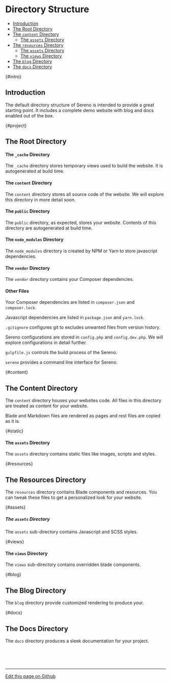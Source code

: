 # Directory Structure

- [Introduction](#intro)
- [The Root Directory](#project)
- [The `content` Directory](#content)
  - [The `assets` Directory](#static)
- [The `resources` Directory](#resource)
    - [The `assets` Directory](#assets)
    - [The `views` Directory](#views)
- [The `blog` Directory](#blog)
- [The `docs` Directory](#docs)


{#intro}
## [](#intro) Introduction
The default directory structure of Sereno is intended to provide a great
starting point. It includes a complete demo website with blog and docs enabled
out of the box.

{#project}
## [](#project) The Root Directory

#### The `_cache` Directory
The `_cache` directory stores temporary views used to build the website. It is
autogenerated at build time.

#### The `content` Directory
The `content` directory stores all source code of the website. We will explore
this directory in more detail soon.

#### The `public` Directory
The `public` directory, as expected, stores your website. Contents of this
directory are autogenerated at build time.

#### The `node_modules` Directory
The `node_modules` directory is created by NPM or Yarn to store javascript
dependencies.

#### The `vendor` Directory
The `vendor` directory contains your Composer dependencies.

#### Other Files

Your Composer dependencies are listed in `composer.json` and `composer.lock`.

Javascript dependencies are listed in `package.json` and `yarn.lock`.

`.gitignore` configures git to excludes unwanted files from version history.

Sereno configurations are stored in `config.php` and `config.dev.php`. We will
explore configurations in detail further.

`gulpfile.js` controls the build process of the Sereno.

`sereno` provides a command line interface for Sereno.

{#content}
## [](#content) The Content Directory
The `content` directory houses your websites code. All files in this directory are treated as content for your
website.

Blade and Markdown files are rendered as pages and rest files are copied as it is.

{#static}
#### The `assets` Directory
The `assets` directory contains static files like images, scripts and styles.

{#resources}
## The Resources Directory
The `resources` directory contains Blade components and resources. You can tweak
these files to get a personalized look for your website.

{#assets}
##### The `assets` Directory
The `assets` sub-directory contains Javascript and SCSS styles.

{#views}
#### The `views` Directory
The `views` sub-directory contains overridden blade components.

{#blog}
## The Blog Directory
The `blog` directory provide customized rendering to produce your.

{#docs}
## The Docs Directory
The `docs` directory produces a sleek documentation for your project.

<br><br><br>
- - - - - - - - - - - - -
[Edit this page on Github](https://github.com/znck/sereno.in/edit/master/docs/directory-structure.md)
